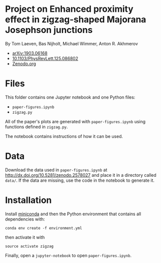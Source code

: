 # Project on Enhanced proximity effect in zigzag-shaped Majorana Josephson junctions
By Tom Laeven, Bas Nijholt, Michael Wimmer, Anton R. Akhmerov

* [arXiv:1903.06168](https://arxiv.org/abs/1903.06168)
* [10.1103/PhysRevLett.125.086802](https://arxiv.org/ct?url=https%3A%2F%2Fdx.doi.org%2F10.1103%2FPhysRevLett.125.086802&v=ae1cde07)
* [Zenodo.org](https://zenodo.org/record/4075036)

# Files
This folder contains one Jupyter notebook and one Python files:
* `paper-figures.ipynb`
* `zigzag.py`

All of the paper's plots are generated with `paper-figures.ipynb` using functions defined in `zigzag.py`.

The notebook contains instructions of how it can be used.

# Data
Download the data used in `paper-figures.ipynb` at http://dx.doi.org/10.5281/zenodo.2578027 and place it in a directory called `data/`. If the data are missing, use the code in the notebook to generate it.

# Installation
Install [miniconda](http://conda.pydata.org/miniconda.html) and then the Python 
environment that contains all dependencies with:

```
conda env create -f environment.yml
```

then activate it with
```
source activate zigzag
```

Finally, open a `jupyter-notebook` to open `paper-figures.ipynb`.
